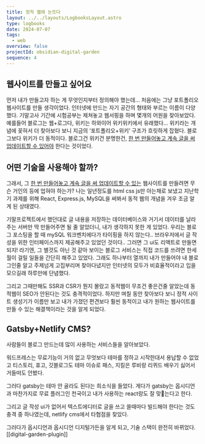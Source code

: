 ```yaml
---
title: 정적 웹에 눈뜨다
layout: ../../layouts/LogbooksLayout.astro
type: logbooks
date: 2024-07-07
tags:
  - web
overview: false
projectId: obsidian-digital-garden
sequence: 4
---
```

## 웹사이트를 만들고 싶어요
먼저 내가 만들고자 하는 게 무엇인지부터 정의해야 했는데… 처음에는 그냥 포트폴리오 웹사이트를 만들 생각이었다. 인터넷에 만드는 자기 공간의 형태와 부르는 이름이 다양했다. 기말고사 기간에 시험공부는 제쳐놓고 웹서핑을 하며 몇개의 어원을 찾아보았다. 예를들어 블로그는 웹+로그다, 위키는 하와이어 위키위키에서 유래했다… 위키라는 개념에 꽂혀서 더 찾아보다 보니 지금의 ‘포트폴리오+위키’ 구조가 흐릿하게 잡혔다. 블로그보다 위키가 더 동적이다. 블로그건 위키건 분명한건, <u>한 번 만들어놓고 계속 글을 써 업데이트할 수 있어야</u> 한다는 것이었다.

## 어떤 기술을 사용해야 할까?
그래서, 그 <u>한 번 만들어놓고 계속 글을 써 업데이트할 수 있는</u> 웹사이트를 만들려면 무슨 거인의 등에 업혀야 하는가? 나는 일년정도를 html css js만 아는채로 보냈고 지난학기 과제를 위해 React, Express.js, MySQL을 써봐서 동적 웹의 개념을 겨우 조금 알게 된 상태였다.

기말프로젝트에서 했던대로 글 내용을 저장하는 데이터베이스와 거기서 데이터를 날라주는 서버만 딱 만들어주면 될 줄 알았더니, 내가 생각하지 못한 게 있었다. 우리는 블로그 포스팅을 할 때 mySQL 워크벤치에다가 타이핑을 하지 않는다.. 브라우저에서 글 작성을 위한 인터페이스까지 제공해주고 있었던 것이다.. 그러면 그 ui도 리액트로 만들면 되지! 라기엔, 그 별것도 아닌 것 같아 보이는 블로그 서비스는 직접 코드를 쓰려면 한세월이 걸릴 일들을 간단히 해주고 있었다. 그래도 하나부터 열까지 내가 만들어야 내 블로그인줄 알고 주제넘게 고집부리며 찾아다녔지만 인터넷의 모두가 비효율적이라고 입을 모으길래 하루만에 단념했다.

그리고 그때만해도 SSR과 CSR가 뭔지 몰랐고 동적웹이 무조건 좋은건줄 알았는데 동적웹이 SEO가 안된다는 것도 충격적이었다. 하지만 며칠 동안 찾아보다 보니 정적 사이트 생성기가 이름만 보고 내가 가졌던 편견보다 훨씬 동적이고 내가 원하는 웹사이트를 만들 수 있는 해결책이라는 것을 알게 되었다.

## Gatsby+Netlify CMS?
사람들이 블로그 만드는데 많이 사용하는 서비스들을 알아보았다.

워드프레스는 무료기능이 거의 없고 무엇보다 테마를 정하고 시작한대서 용납할 수 없었고 티스토리, 휴고, 깃블로그도 테마 이슈로 패스, 지킬은 루비랑 리퀴드 배우기 싫어서 거들떠도 안봤다.

그러다 gatsby는 테마 안 골라도 된다는 희소식을 들었다. 게다가 gatsby는 옵시디언과 마찬가지로 무료 플러그인 천국이고 내가 사용하는 react랑도 잘 맞는다고 한다.

그리고 글 작성 ui가 없어서 텍스트에디터로 글을 쓰고 쓸때마다 빌드해야 한다는 것도 충격 중 하나였는데, netlify cms에서 타협점을 찾았다.

그러다가 옵시디언과 옵시디언 디지털가든을 알게 되고, 기술 스택이 완전히 바뀌었다. [[digital-garden-plugin]]

  

